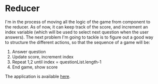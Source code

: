 # Reducer

I'm in the process of moving all the logic of the game from component to the reducer. As of now, it can keep track of the score, and increment an index variable (which will be used to select next question when the user answers). The next problem I'm going to tackle is to figure out a good way to structure the different actions, so that the sequence of a game will be:
 1. Answer question
 2. Update score, increment index
 3. Repeat 1,2 until index = questionList.length-1
 4. End game, show score

 The application is available [here](http://ea222pu.github.io/2DV607/Quiz).